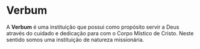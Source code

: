 # Verbum

A **Verbum** é uma instituição que possui como propósito servir a Deus através do cuidado e dedicação para com o Corpo Místico de Cristo. Neste sentido somos uma instituição de natureza missionária.
